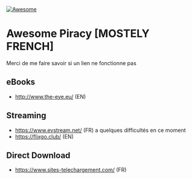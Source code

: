[![Awesome](https://cdn.rawgit.com/sindresorhus/awesome/d7305f38d29fed78fa85652e3a63e154dd8e8829/media/badge.svg)](https://github.com/sindresorhus/awesome)

# Awesome Piracy [MOSTELY FRENCH]

Merci de me faire savoir si un lien ne fonctionne pas

eBooks
---

- http://www.the-eye.eu/ (EN)

Streaming
---

- https://www.evstream.net/ (FR) a quelques difficultés en ce moment
- https://flixgo.club/ (EN)

Direct Download
---

- https://www.sites-telechargement.com/ (FR)
